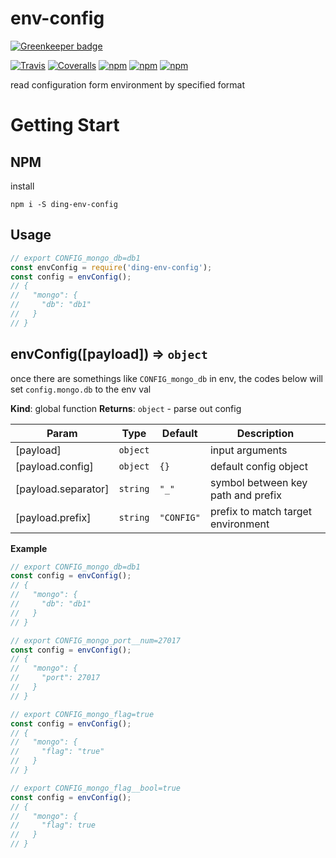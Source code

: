 # env-config

[![Greenkeeper badge](https://badges.greenkeeper.io/yidinghan/ding-env-config.svg)](https://greenkeeper.io/)

[![Travis](https://img.shields.io/travis/yidinghan/ding-env-config.svg?style=flat-square)]()
[![Coveralls](https://img.shields.io/coveralls/yidinghan/ding-env-config.svg?style=flat-square)]()
[![npm](https://img.shields.io/npm/dm/ding-env-config.svg?style=flat-square)]()
[![npm](https://img.shields.io/npm/v/ding-env-config.svg?style=flat-square)]()
[![npm](https://img.shields.io/npm/l/ding-env-config.svg?style=flat-square)]()

read configuration form environment by specified format

# Getting Start

## NPM

install

```shell
npm i -S ding-env-config
```

## Usage

```js
// export CONFIG_mongo_db=db1
const envConfig = require('ding-env-config');
const config = envConfig();
// {
//   "mongo": {
//     "db": "db1"
//   }
// }
```

<a name="envConfig"></a>

## envConfig([payload]) ⇒ <code>object</code>
once there are somethings like `CONFIG_mongo_db` in env,
the codes below will set `config.mongo.db` to the env val

**Kind**: global function
**Returns**: <code>object</code> - parse out config

| Param | Type | Default | Description |
| --- | --- | --- | --- |
| [payload] | <code>object</code> |  | input arguments |
| [payload.config] | <code>object</code> | <code>{}</code> | default config object |
| [payload.separator] | <code>string</code> | <code>&quot;_&quot;</code> | symbol between key path and prefix |
| [payload.prefix] | <code>string</code> | <code>&quot;CONFIG&quot;</code> | prefix to match target environment |

**Example**
```js
// export CONFIG_mongo_db=db1
const config = envConfig();
// {
//   "mongo": {
//     "db": "db1"
//   }
// }

// export CONFIG_mongo_port__num=27017
const config = envConfig();
// {
//   "mongo": {
//     "port": 27017
//   }
// }

// export CONFIG_mongo_flag=true
const config = envConfig();
// {
//   "mongo": {
//     "flag": "true"
//   }
// }

// export CONFIG_mongo_flag__bool=true
const config = envConfig();
// {
//   "mongo": {
//     "flag": true
//   }
// }
```

